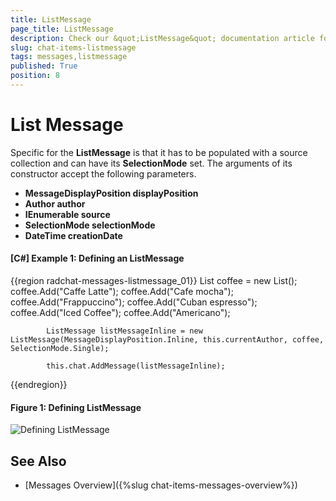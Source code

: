 ```yaml
---
title: ListMessage
page_title: ListMessage
description: Check our &quot;ListMessage&quot; documentation article for the RadChat {{ site.framework_name }} control.
slug: chat-items-listmessage
tags: messages,listmessage
published: True
position: 8
---
```


# List  Message

Specific for the __ListMessage__ is that it has to be populated with a source collection and can have its __SelectionMode__ set. The arguments of its constructor accept the following parameters.

* __MessageDisplayPosition displayPosition__
* __Author author__
* __IEnumerable source__
* __SelectionMode selectionMode__
* __DateTime creationDate__

#### __[C#] Example 1: Defining an ListMessage__
{{region radchat-messages-listmessage_01}}
	   List<string> coffee = new List<string>();
            coffee.Add("Caffe Latte");
            coffee.Add("Cafe mocha");
            coffee.Add("Frappuccino");
            coffee.Add("Cuban espresso");
            coffee.Add("Iced Coffee");
            coffee.Add("Americano");

            ListMessage listMessageInline = new ListMessage(MessageDisplayPosition.Inline, this.currentAuthor, coffee, SelectionMode.Single);

            this.chat.AddMessage(listMessageInline);
{{endregion}}

#### __Figure 1: Defining ListMessage__
![Defining ListMessage](images/RadChat_Messages_List_01.png)

## See Also

* [Messages Overview]({%slug chat-items-messages-overview%})